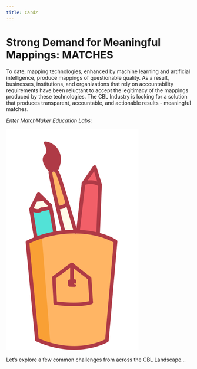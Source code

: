 ```yaml
---
title: Card2
---
```

# Strong Demand for Meaningful Mappings: MATCHES

To date, mapping technologies, enhanced by machine learning and artificial intelligence, produce mappings of questionable quality. As a result, businesses, institutions, and organizations that rely on accountability requirements have been reluctant to accept the legitimacy of the mappings produced by these technologies. The CBL Industry is looking for a solution that produces transparent, accountable, and actionable results - meaningful matches.

*Enter MatchMaker Education Labs:*

![Alt Text for Sample Image](/mmassets/graphic_tools.svg)

Let’s explore a few common challenges from across the CBL Landscape…